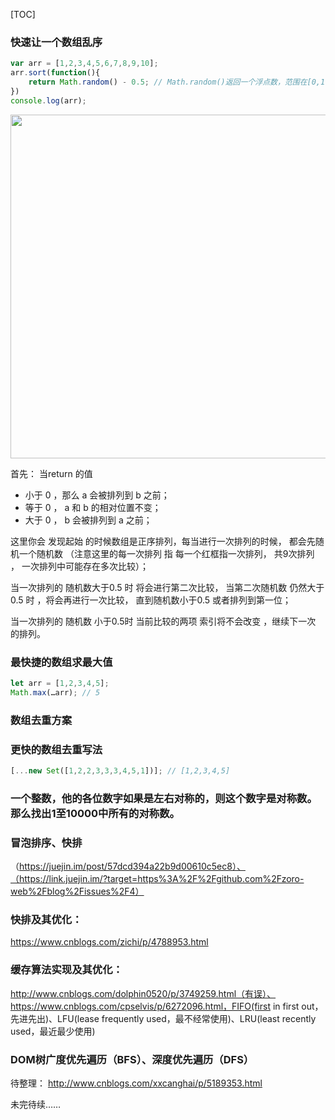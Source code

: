 [TOC]

### 快速让一个数组乱序

```javascript
var arr = [1,2,3,4,5,6,7,8,9,10];
arr.sort(function(){
    return Math.random() - 0.5; // Math.random()返回一个浮点数，范围在[0,1)
})
console.log(arr);
```
<img src="https://haitao.nos.netease.com/0c30ab9b-e312-4389-8ac2-cf934672552f.png" width="550" />

首先： 当return 的值
- 小于 0 ，那么 a 会被排列到 b 之前；
- 等于 0 ， a 和 b 的相对位置不变；
- 大于 0 ， b 会被排列到 a 之前；

这里你会 发现起始 的时候数组是正序排列，每当进行一次排列的时候， 都会先随机一个随机数 
（注意这里的每一次排列 指 每一个红框指一次排列， 共9次排列 ， 一次排列中可能存在多次比较）；

当一次排列的 随机数大于0.5 时 将会进行第二次比较， 当第二次随机数 仍然大于0.5 时 ，将会再进行一次比较， 直到随机数小于0.5 或者排列到第一位；

当一次排列的 随机数 小于0.5时 当前比较的两项 索引将不会改变 ，继续下一次 的排列。

### 最快捷的数组求最大值
```javascript
let arr = [1,2,3,4,5];
Math.max(…arr); // 5
```

### 数组去重方案

### 更快的数组去重写法
```javascript
[...new Set([1,2,2,3,3,3,4,5,1])]; // [1,2,3,4,5]
```

### 一个整数，他的各位数字如果是左右对称的，则这个数字是对称数。那么找出1至10000中所有的对称数。

### 冒泡排序、快排
（https://juejin.im/post/57dcd394a22b9d00610c5ec8）、（https://link.juejin.im/?target=https%3A%2F%2Fgithub.com%2Fzoro-web%2Fblog%2Fissues%2F4）

### 快排及其优化：
https://www.cnblogs.com/zichi/p/4788953.html

### 缓存算法实现及其优化：
http://www.cnblogs.com/dolphin0520/p/3749259.html（有误）、https://www.cnblogs.com/cpselvis/p/6272096.html，FIFO(first in first out，先进先出)、LFU(lease frequently used，最不经常使用)、LRU(least recently used，最近最少使用)

### DOM树广度优先遍历（BFS）、深度优先遍历（DFS）


待整理：
http://www.cnblogs.com/xxcanghai/p/5189353.html


未完待续……